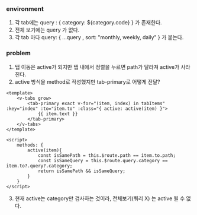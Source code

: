 
### environment
1. 각 tab에는 query : { category: ${category.code} } 가 존재한다.
2. 전체 보기에는 query 가 없다. 
3. 각 tab 마다 query: { ...query , sort: "monthly, weekly, daily" } 가 붙는다.

### problem
1. 탭 이동은 active가 되지만 탭 내에서 정렬을 누르면 path가 달라져 active가 사라진다.
2.  active 방식을 method로 작성했지만 tab-primary로 어떻게 전달?
```vue
<template>
    <v-tabs grow>
        <tab-primary exact v-for="(item, index) in tabItems" :key="index" :to="item.to" :class="{ active: active(item) }">
            {{ item.text }}
        </tab-primary>
    </v-tabs>
</template>

<script>
    methods: {
        active(item){
            const isSamePath = this.$route.path == item.to.path;
            const isSameQuery = this.$route.query.category == item.to?.query?.category;
            return isSamePath && isSameQuery;
        }
    }
</script>
```
3. 현재 active는 category만 검사하는 것이라, 전체보기(쿼리 X) 는 active 될 수 없다.